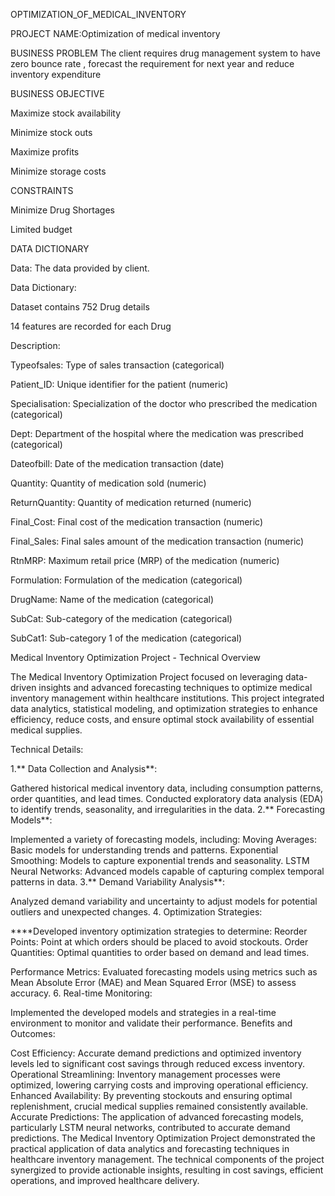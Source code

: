 OPTIMIZATION_OF_MEDICAL_INVENTORY

PROJECT NAME:Optimization of medical inventory

BUSINESS PROBLEM
The client requires drug management system to have zero bounce rate , forecast the requirement for next year and reduce inventory expenditure

BUSINESS OBJECTIVE

Maximize stock availability

Minimize stock outs

Maximize profits

Minimize storage costs

CONSTRAINTS

Minimize Drug Shortages

Limited budget

DATA DICTIONARY

Data: The data provided by client.

Data Dictionary:

Dataset contains 752 Drug details

14 features are recorded for each Drug

Description:

Typeofsales: Type of sales transaction (categorical)

Patient_ID: Unique identifier for the patient (numeric)

Specialisation: Specialization of the doctor who prescribed the medication (categorical)

Dept: Department of the hospital where the medication was prescribed (categorical)

Dateofbill: Date of the medication transaction (date)

Quantity: Quantity of medication sold (numeric)

ReturnQuantity: Quantity of medication returned (numeric)

Final_Cost: Final cost of the medication transaction (numeric)

Final_Sales: Final sales amount of the medication transaction (numeric)

RtnMRP: Maximum retail price (MRP) of the medication (numeric)

Formulation: Formulation of the medication (categorical)

DrugName: Name of the medication (categorical)

SubCat: Sub-category of the medication (categorical)

SubCat1: Sub-category 1 of the medication (categorical)

Medical Inventory Optimization Project - Technical Overview

The Medical Inventory Optimization Project focused on leveraging data-driven insights and advanced forecasting techniques to optimize medical inventory management within healthcare institutions. This project integrated data analytics, statistical modeling, and optimization strategies to enhance efficiency, reduce costs, and ensure optimal stock availability of essential medical supplies.

Technical Details:

1.** Data Collection and Analysis**:

Gathered historical medical inventory data, including consumption patterns, order quantities, and lead times. Conducted exploratory data analysis (EDA) to identify trends, seasonality, and irregularities in the data. 2.** Forecasting Models**:

Implemented a variety of forecasting models, including: Moving Averages: Basic models for understanding trends and patterns. Exponential Smoothing: Models to capture exponential trends and seasonality. LSTM Neural Networks: Advanced models capable of capturing complex temporal patterns in data. 3.** Demand Variability Analysis**:

Analyzed demand variability and uncertainty to adjust models for potential outliers and unexpected changes. 4. Optimization Strategies:

****Developed inventory optimization strategies to determine: Reorder Points: Point at which orders should be placed to avoid stockouts. Order Quantities: Optimal quantities to order based on demand and lead times.

Performance Metrics:
Evaluated forecasting models using metrics such as Mean Absolute Error (MAE) and Mean Squared Error (MSE) to assess accuracy. 6. Real-time Monitoring:

Implemented the developed models and strategies in a real-time environment to monitor and validate their performance. Benefits and Outcomes:

Cost Efficiency: Accurate demand predictions and optimized inventory levels led to significant cost savings through reduced excess inventory. Operational Streamlining: Inventory management processes were optimized, lowering carrying costs and improving operational efficiency. Enhanced Availability: By preventing stockouts and ensuring optimal replenishment, crucial medical supplies remained consistently available. Accurate Predictions: The application of advanced forecasting models, particularly LSTM neural networks, contributed to accurate demand predictions. The Medical Inventory Optimization Project demonstrated the practical application of data analytics and forecasting techniques in healthcare inventory management. The technical components of the project synergized to provide actionable insights, resulting in cost savings, efficient operations, and improved healthcare delivery.
